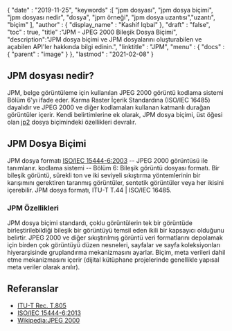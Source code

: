 {
  "date" : "2019-11-25",
  "keywords" :[ "jpm dosyası", "jpm dosya biçimi", "jpm dosyası nedir", "dosya", "jpm örneği", "jpm dosya uzantısı","uzantı", "biçim" ],
  "author" : {
    "display_name" : "Kashif Iqbal"
},
  "draft" : "false",
  "toc" : true,
  "title" :"JPM - JPEG 2000 Bileşik Dosya Biçimi",
  "description":"JPM dosya biçimi ve JPM dosyalarını oluşturabilen ve açabilen API'ler hakkında bilgi edinin.",
  "linktitle" : "JPM",
  "menu" : {
    "docs" : {
      "parent" : "image"
}
},
  "lastmod" : "2021-02-08"
}

## JPM dosyası nedir?

JPM, belge görüntüleme için kullanılan JPEG 2000 görüntü kodlama sistemi Bölüm 6'yı ifade eder. Karma Raster İçerik Standardına (ISO/IEC 16485) dayalıdır ve JPEG 2000 ve diğer kodlamaları kullanan katmanlı durağan görüntüler içerir. Kendi belirtimlerine ek olarak, JPM dosya biçimi, üst öğesi olan [jp2](/tr/image/jp2/) dosya biçimindeki özellikleri devralır.

## JPM Dosya Biçimi

JPM dosya formatı [ISO/IEC 15444-6:2003](https://www.iso.org/standard/61124.html) -- JPEG 2000 görüntüsü ile tanımlanır. kodlama sistemi -- Bölüm 6: Bileşik görüntü dosyası formatı. Bir bileşik görüntü, sürekli ton ve iki seviyeli sıkıştırma yöntemlerinin bir karışımını gerektiren taranmış görüntüler, sentetik görüntüler veya her ikisini içerebilir. JPM dosya formatı, ITU-T T.44 | ISO/IEC 16485.

### JPM Özellikleri
JPM dosya biçimi standardı, çoklu görüntülerin tek bir görüntüde birleştirilebildiği bileşik bir görüntüyü temsil eden ikili bir kapsayıcı olduğunu belirtir. JPEG 2000 ve diğer sıkıştırılmış görüntü veri formatlarını depolamak için birden çok görüntüyü düzen nesneleri, sayfalar ve sayfa koleksiyonları hiyerarşisinde gruplandırma mekanizmasını ayarlar. Biçim, meta verileri dahil etme mekanizmasını içerir (dijital kütüphane projelerinde genellikle yapısal meta veriler olarak anılır).

## Referanslar

* [ITU-T Rec. T.805](https://www.itu.int/rec/T-REC-T.805/en)
* [ISO/IEC 15444-6:2013](https://www.iso.org/standard/61124.html)
* [Wikipedia:JPEG 2000](https://en.wikipedia.org/wiki/JPEG_2000)

